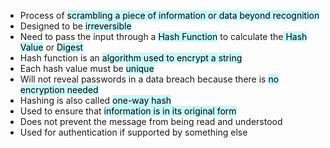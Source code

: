- Process of <mark style="background: #ABF7F7A6;">scrambling a piece of information or data beyond recognition</mark>
- Designed to be <mark style="background: #ABF7F7A6;">irreversible</mark>
- Need to pass the input through a <mark style="background: #ABF7F7A6;">Hash Function</mark> to calculate the<mark style="background: #ABF7F7A6;"> Hash Value</mark> or <mark style="background: #ABF7F7A6;">Digest</mark>
- Hash function is an <mark style="background: #ABF7F7A6;">algorithm used to encrypt a string</mark> 
- Each hash value must be <mark style="background: #ABF7F7A6;">unique</mark>
- Will not reveal passwords in a data breach because there is <mark style="background: #ABF7F7A6;">no encryption needed</mark>
- Hashing is also called <mark style="background: #ABF7F7A6;">one-way hash</mark>
- Used to ensure that <mark style="background: #ABF7F7A6;">information is in its original form</mark>
- Does not prevent the message from being read and understood
- Used for authentication if supported by something else